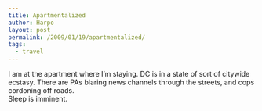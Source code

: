 ```yaml
---
title: Apartmentalized
author: Harpo
layout: post
permalink: /2009/01/19/apartmentalized/
tags:
  - travel
---
```

I am at the apartment where I&#8217;m staying. DC is in a state of sort of citywide ecstasy. There are PAs blaring news channels through the streets, and cops cordoning off roads.  
Sleep is imminent.